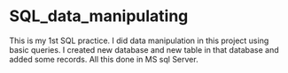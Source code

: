 # SQL_data_manipulating
This is my 1st SQL practice. I did data manipulation in this project using basic queries. I created new database and new table in that database and added some records. All this done in MS sql Server.
